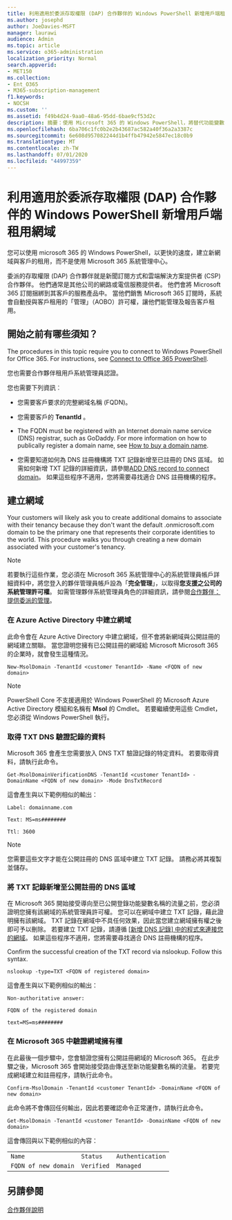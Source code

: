 ```yaml
---
title: 利用適用於委派存取權限 (DAP) 合作夥伴的 Windows PowerShell 新增用戶端租用網域
ms.author: josephd
author: JoeDavies-MSFT
manager: laurawi
audience: Admin
ms.topic: article
ms.service: o365-administration
localization_priority: Normal
search.appverid:
- MET150
ms.collection:
- Ent_O365
- M365-subscription-management
f1.keywords:
- NOCSH
ms.custom: ''
ms.assetid: f49b4d24-9aa0-48a6-95dd-6bae9cf53d2c
description: 摘要：使用 Microsoft 365 的 Windows PowerShell，將替代功能變數名稱新增至現有的客戶租使用者。
ms.openlocfilehash: 6ba706c1fc0b2e2b43687ac582a40f36a2a3387c
ms.sourcegitcommit: 6e608d957082244d1b4ffb47942e5847ec18c0b9
ms.translationtype: MT
ms.contentlocale: zh-TW
ms.lasthandoff: 07/01/2020
ms.locfileid: "44997359"
---
```

# <a name="add-a-domain-to-a-client-tenancy-with-windows-powershell-for-delegated-access-permission-dap-partners"></a>利用適用於委派存取權限 (DAP) 合作夥伴的 Windows PowerShell 新增用戶端租用網域

您可以使用 microsoft 365 的 Windows PowerShell，以更快的速度，建立新網域與客戶的租用，而不是使用 Microsoft 365 系統管理中心。
  
委派的存取權限 (DAP) 合作夥伴就是新聞訂閱方式和雲端解決方案提供者 (CSP) 合作夥伴。 他們通常是其他公司的網路或電信服務提供者。 他們會將 Microsoft 365 訂閱捆綁到其客戶的服務產品中。 當他們銷售 Microsoft 365 訂閱時，系統會自動授與客戶租用的「管理」（AOBO）許可權，讓他們能管理及報告客戶租用。
## <a name="what-do-you-need-to-know-before-you-begin"></a>開始之前有哪些須知？

The procedures in this topic require you to connect to Windows PowerShell for Office 365. For instructions, see [Connect to Office 365 PowerShell](connect-to-office-365-powershell.md).
  
您也需要合作夥伴租用戶系統管理員認證。
  
您也需要下列資訊︰
  
- 您需要客戶要求的完整網域名稱 (FQDN)。
    
- 您需要客戶的 **TenantId** 。
    
- The FQDN must be registered with an Internet domain name service (DNS) registrar, such as GoDaddy. For more information on how to publically register a domain name, see [How to buy a domain name](https://go.microsoft.com/fwlink/p/?LinkId=532541).
    
- 您需要知道如何為 DNS 註冊機構將 TXT 記錄新增至已註冊的 DNS 區域。 如需如何新增 TXT 記錄的詳細資訊，請參閱[ADD DNS record to connect domain](https://go.microsoft.com/fwlink/p/?LinkId=532542)。 如果這些程序不適用，您將需要尋找適合 DNS 註冊機構的程序。
    
## <a name="create-domains"></a>建立網域

 Your customers will likely ask you to create additional domains to associate with their tenancy because they don't want the default <domain>.onmicrosoft.com domain to be the primary one that represents their corporate identities to the world. This procedure walks you through creating a new domain associated with your customer's tenancy.
  
> [!NOTE]
> 若要執行這些作業，您必須在 Microsoft 365 系統管理中心的系統管理員帳戶詳細資料中，將您登入的夥伴管理員帳戶設為「**完全管理**」，以取得**您支援之公司的系統管理許可權**。 如需管理夥伴系統管理員角色的詳細資訊，請參閱[合作夥伴：提供委派的管理](https://go.microsoft.com/fwlink/p/?LinkId=532435)。 
  
### <a name="create-the-domain-in-azure-active-directory"></a>在 Azure Active Directory 中建立網域

此命令會在 Azure Active Directory 中建立網域，但不會將新網域與公開註冊的網域建立關聯。 當您證明您擁有已公開註冊的網域給 Microsoft Microsoft 365 的企業時，就會發生這種情況。
  
```
New-MsolDomain -TenantId <customer TenantId> -Name <FQDN of new domain>
```

>[!Note]
>PowerShell Core 不支援適用於 Windows PowerShell 的 Microsoft Azure Active Directory 模組和名稱有 **Msol** 的 Cmdlet。 若要繼續使用這些 Cmdlet，您必須從 Windows PowerShell 執行。
>

### <a name="get-the-data-for-the-dns-txt-verification-record"></a>取得 TXT DNS 驗證記錄的資料

 Microsoft 365 會產生您需要放入 DNS TXT 驗證記錄的特定資料。 若要取得資料，請執行此命令。
  
```
Get-MsolDomainVerificationDNS -TenantId <customer TenantId> -DomainName <FQDN of new domain> -Mode DnsTxtRecord
```

這會產生與以下範例相似的輸出：
  
 `Label: domainname.com`
  
 `Text: MS=ms########`
  
 `Ttl: 3600`
  
> [!NOTE]
> 您需要這些文字才能在公開註冊的 DNS 區域中建立 TXT 記錄。 請務必將其複製並儲存。 
  
### <a name="add-a-txt-record-to-the-publically-registered-dns-zone"></a>將 TXT 記錄新增至公開註冊的 DNS 區域

在 Microsoft 365 開始接受導向至已公開登錄功能變數名稱的流量之前，您必須證明您擁有該網域的系統管理員許可權。 您可以在網域中建立 TXT 記錄，藉此證明擁有該網域。 TXT 記錄在網域中不具任何效果，因此當您建立網域擁有權之後即可予以刪除。 若要建立 TXT 記錄，請遵循 [[新增 DNS 記錄] 中的程式來連接您的網域](https://go.microsoft.com/fwlink/p/?LinkId=532542)。 如果這些程序不適用，您將需要尋找適合 DNS 註冊機構的程序。
  
Confirm the successful creation of the TXT record via nslookup. Follow this syntax.
  
```
nslookup -type=TXT <FQDN of registered domain>
```

這會產生與以下範例相似的輸出：
  
 `Non-authoritative answer:`
  
 `FQDN of the registered domain`
  
 `text=MS=ms########`
  
### <a name="validate-domain-ownership-in-microsoft-365"></a>在 Microsoft 365 中驗證網域擁有權

在此最後一個步驟中，您會驗證您擁有公開註冊網域的 Microsoft 365。 在此步驟之後，Microsoft 365 會開始接受路由傳送至新功能變數名稱的流量。 若要完成網域建立和註冊程序，請執行此命令。 
  
```
Confirm-MsolDomain -TenantId <customer TenantId> -DomainName <FQDN of new domain>
```

此命令將不會傳回任何輸出，因此若要確認命令正常運作，請執行此命令。
  
```
Get-MsolDomain -TenantId <customer TenantId> -DomainName <FQDN of new domain>
```

這會傳回與以下範例相似的內容：
  
||||
|:-----|:-----|:-----|
| `Name` <br/> | `Status` <br/> | `Authentication` <br/> |
| `FQDN of new domain` <br/> | `Verified` <br/> | `Managed` <br/> |
   
## <a name="see-also"></a>另請參閱

#### 

[合作夥伴說明](https://go.microsoft.com/fwlink/p/?LinkID=533477)

